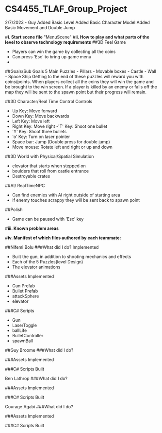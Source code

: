 # CS4455_TLAF_Group_Project

2/7/2023 - Guy
Added Basic Level
Added Basic Character Model
Added Basic Movement and Double Jump



#**i. Start scene file**
"MenuScene"
#**ii. How to play and what parts of the level to observe technology requirements**
##3D Feel Game
- Players can win the game by collecting all the coins
- Can press 'Esc' to bring up game menu
- 

##Goals/Sub Goals
5 Main Puzzles
	- Pillars
	- Movable boxes
	- Castle
	- Wall
	- Space Ship
Getting to the end of these puzzles will reward you with coins/points. When players collect all the coins they will win the game and be brought to the win screen. If a player is killed by an enemy or falls off the map they will be sent to the spawn point but their progress will remain.

##3D Character/Real Time Control
Controls
- Up Key: Move forward
- Down Key: Move backwards
- Left Key: Move left
- Right Key: Move right
-'T' Key: Shoot one bullet
- 'Y' Key: Shoot three bullets
- 'o' Key: Turn on laser pointer
- Space bar: Jump (Double press for double jump)
- Move mouse: Rotate left and right or up and down



##3D World with Physical/Spatial Simulation
- elevator that starts when stepped on
- boulders that roll from castle entrance
- Destroyable crates


##AI/ RealTimeNPC
- Can find enemies with AI right outside of starting area
- If enemy touches scrappy they will be sent back to spawn point

##Polish
- Game can be paused with 'Esc' key

#**iii. Known problem areas**

#**iv. Manifest of which files authored by each teammate:**

##Nifemi Bolu
###What did I do?
Implemented 
- Built the gun, in addition to shooting mechanics and effects
- Each of the 5 Puzzles(level Design)
- The elevator animations

###Assets Implemented
- Gun Prefab
- Bullet Prefab
- attackSphere
- elevator


###C# Scripts
- Gun
- LaserToggle
- ballLife
- BulletController
- spawnBall


##Guy Broome
###What did I do?

###Assets Implemented

###C# Scripts Built

Ben Lathrop
###What did I do?

###Assets Implemented

###C# Scripts Built

Courage Agabi
###What did I do?

###Assets Implemented

###C# Scripts Built

